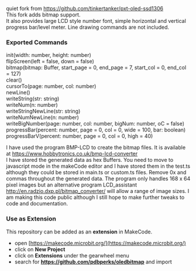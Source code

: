quiet fork from https://github.com/tinkertanker/pxt-oled-ssd1306  
This fork adds bitmap support.   
It also provides large LCD style number font, simple horizontal and vertical progress bar/level meter. 
Line drawing commands are not included.

### Exported Commands  
init(width: number, height: number)  
flipScreen(left = false, down = false)  
bitmap(bitmap: Buffer, start_page = 0, end_page = 7, start_col = 0, end_col = 127)  
clear()  
cursorTo(page: number, col: number)  
newLine()  
writeString(str: string)  
writeNum(n: number)  
writeStringNewLine(str: string)  
writeNumNewLine(n: number)  
writeBigNumber(page: number, col: number,  bigNum: number, oC = false)  
progressBar(percent: number, page = 0, col = 0, wide = 100, bar: boolean)  
progressBarV(percent: number, page = 0, col = 0, high = 40)  
 
I have used the program BMP-LCD to create the bitmap files. It is available at https://www.hobbytronics.co.uk/bmp-lcd-converter  
I have stored the generated data as hex Buffers. You need to move to javascript mode in the makeCode editor and I have stored them in the test.ts although they could be stored in main.ts or custom.ts files. Remove 0x and commas throughout the generated data. The program only handles 168 x 64 pixel images but an alternative program LCD_assistant http://en.radzio.dxp.pl/bitmap_converter/  will allow a range of image sizes.
I am making this code public although I still hope to make further tweaks to code and documentation. 

### Use as Extension

This repository can be added as an **extension** in MakeCode.

* open [https://makecode.microbit.org/](https://makecode.microbit.org/)
* click on **New Project**
* click on **Extensions** under the gearwheel menu
* search for **https://github.com/pdbperks/oledbitmap** and import



